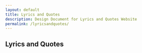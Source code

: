 ```yaml
---
layout: default
title: Lyrics and Quotes
description: Design Document for Lyrics and Quotes Website
permalink: /lyricsandquotes/
---
```

## Lyrics and Quotes